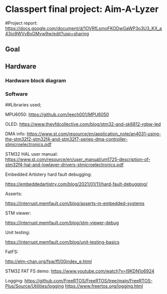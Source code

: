 # Classpert final project: Aim-A-Lyzer

#Project report:
https://docs.google.com/document/d/1OVRfLsmoFKODwGaWP3o3U3_KX_a43jo9WVvBxGMvw9w/edit?usp=sharing


## Goal


## Hardware


### Hardware block diagram


### Software

##Libraries used;

MPU6050:
https://github.com/leech001/MPU6050

OLED:
https://www.thevfdcollective.com/blog/stm32-and-sk6812-rgbw-led


DMA info:
https://www.st.com/resource/en/application_note/an4031-using-the-stm32f2-stm32f4-and-stm32f7-series-dma-controller-stmicroelectronics.pdf

STM32 HAL user manual:
https://www.st.com/resource/en/user_manual/um1725-description-of-stm32f4-hal-and-lowlayer-drivers-stmicroelectronics.pdf

Embedded Artistery hard fault debugging:

https://embeddedartistry.com/blog/2021/01/11/hard-fault-debugging/

Asserts:

https://interrupt.memfault.com/blog/asserts-in-embedded-systems

STM viewer:

https://interrupt.memfault.com/blog/stm-viewer-debug

Unit testing:

https://interrupt.memfault.com/blog/unit-testing-basics

FatFS:

http://elm-chan.org/fsw/ff/00index_e.html

STM32 FAT FS demo:
https://www.youtube.com/watch?v=I9KDN1o6924

Logging:
https://github.com/FreeRTOS/FreeRTOS/tree/main/FreeRTOS-Plus/Source/Utilities/logging
https://www.freertos.org/logging.html
